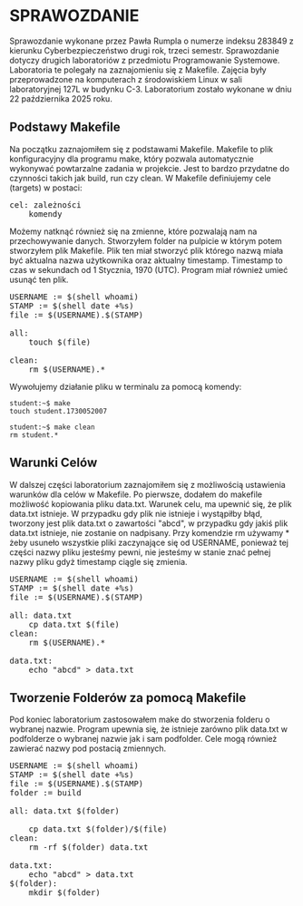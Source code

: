 # SPRAWOZDANIE

Sprawozdanie wykonane przez Pawła Rumpla o numerze indeksu 283849 z kierunku Cyberbezpieczeństwo drugi rok, trzeci semestr. Sprawozdanie dotyczy drugich laboratoriów z przedmiotu Programowanie Systemowe. Laboratoria te polegały na zaznajomieniu się z Makefile. Zajęcia były przeprowadzone na komputerach z środowiskiem Linux w sali laboratoryjnej 127L w budynku C-3. Laboratorium zostało wykonane w dniu 22 października 2025 roku. 

## Podstawy Makefile

Na początku zaznajomiłem się z podstawami Makefile. Makefile to plik konfiguracyjny dla programu make, który pozwala automatycznie wykonywać powtarzalne zadania w projekcie. Jest to bardzo przydatne do czynności takich jak build, run czy clean. W Makefile definiujemy cele (targets) w postaci:

<pre>
cel: zależności
	komendy
</pre>
Możemy natknąć również się na zmienne, które pozwalają nam na przechowywanie danych. Stworzyłem folder na pulpicie w którym potem stworzyłem plik Makefile. Plik ten miał stworzyć plik którego nazwą miała być aktualna nazwa użytkownika oraz aktualny timestamp. Timestamp to czas w sekundach od 1 Stycznia, 1970 (UTC). Program miał również umieć usunąć ten plik.

<pre>
USERNAME := $(shell whoami)
STAMP := $(shell date +%s)
file := $(USERNAME).$(STAMP)

all:
	touch $(file)
  
clean:
	rm $(USERNAME).*
</pre>

Wywołujemy działanie pliku w terminalu za pomocą komendy: 
```console
student:~$ make
touch student.1730052007

student:~$ make clean
rm student.*
```

## Warunki Celów

W dalszej części laboratorium zaznajomiłem się z możliwością ustawienia warunków dla celów w Makefile. Po pierwsze, dodałem do makefile możliwość kopiowania pliku data.txt. Warunek celu, ma upewnić się, że plik data.txt istnieje. W przypadku gdy plik nie istnieje i wystąpiłby błąd, tworzony jest plik data.txt o zawartości "abcd", w przypadku gdy jakiś plik data.txt istnieje, nie zostanie on nadpisany. Przy komendzie rm używamy * żeby usuneło wszystkie pliki zaczynające się od USERNAME, ponieważ tej części nazwy pliku jesteśmy pewni, nie jesteśmy w stanie znać pełnej nazwy pliku gdyż timestamp ciągle się zmienia.

<pre>
USERNAME := $(shell whoami)
STAMP := $(shell date +%s)
file := $(USERNAME).$(STAMP)

all: data.txt
	cp data.txt $(file)	
clean:
	rm $(USERNAME).*
        
data.txt:
	echo "abcd" > data.txt
</pre>

## Tworzenie Folderów za pomocą Makefile

Pod koniec laboratorium zastosowałem make do stworzenia folderu o wybranej nazwie. Program upewnia się, że istnieje zarówno plik data.txt w podfolderze o wybranej nazwie jak i sam podfolder. Cele mogą również zawierać nazwy pod postacią zmiennych.
<pre>
USERNAME := $(shell whoami)
STAMP := $(shell date +%s)
file := $(USERNAME).$(STAMP)
folder := build

all: data.txt $(folder)

	cp data.txt $(folder)/$(file)    
clean:
	rm -rf $(folder) data.txt
        
data.txt:
	echo "abcd" > data.txt
$(folder):
	mkdir $(folder)
</pre>
